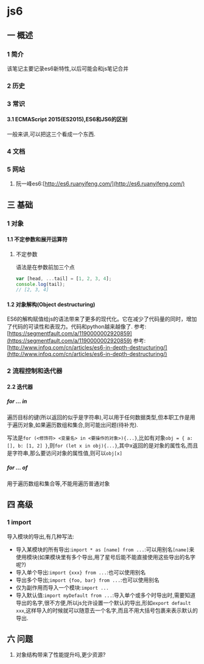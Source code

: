 # js6
## 一 概述
### 1 简介
该笔记主要记录es6新特性,以后可能会和js笔记合并
### 2 历史
### 3 常识
#### 3.1 ECMAScript 2015(ES2015),ES6和JS6的区别
一般来讲,可以把这三个看成一个东西.

### 4 文档
### 5 网站
1. 阮一峰es6:[http://es6.ruanyifeng.com/](http://es6.ruanyifeng.com/)
## 三 基础
### 1 对象
#### 1.1 不定参数和展开运算符
1. 不定参数

    语法是在参数前加三个点
    ```javascript
    var [head, ...tail] = [1, 2, 3, 4];
    console.log(tail);
    // [2, 3, 4]
    ```

#### 1.2 对象解构(Object destructuring)
ES6的解构赋值给js的语法带来了更多的现代化。它在减少了代码量的同时，增加了代码的可读性和表现力。代码和python越来越像了.
参考:[https://segmentfault.com/a/1190000002920859](https://segmentfault.com/a/1190000002920859)
参考:[http://www.infoq.com/cn/articles/es6-in-depth-destructuring/](http://www.infoq.com/cn/articles/es6-in-depth-destructuring/)

### 2 流程控制和迭代器
#### 2.2 迭代器
##### for ... in
遍历目标的键(所以返回的似乎是字符串),可以用于任何数据类型,但本职工作是用于遍历对象,如果遍历数组和集合,则可能出问题(待补充).

写法是`for (<修饰符> <变量名> in <要操作的对象>){...}`,比如有对象`obj = { a: [], b: [1, 2] }`,则`for (let x in obj){...}`,其中x返回的是对象的属性名,而且是字符串,那么要访问对象的属性值,则可以`obj[x]`

##### for ... of
用于遍历数组和集合等,不能用遍历普通对象

## 四 高级
### 1 import
导入模块的导出,有几种写法:
- 导入某模块的所有导出:`import * as [name] from ...`:可以用别名`[name]`来使用模块(如果模块里有多个导出,用了星号后能不能直接使用这些导出的名字呢?)
- 导入单个导出:`import {xxx} from ...`:也可以使用别名
- 导出多个导出;`import {foo, bar} from ...`:也可以使用别名
- 仅为副作用而导入一个模块:`import ...`
- 导入默认值:`import myDefault from ...`:导入单个或多个时导出时,需要知道导出的名字,很不方便,所以js允许设置一个默认的导出,形如`export default xxx`,这样导入的时候就可以随意去一个名字,而且不用大括号包裹来表示默认的导出.

## 六 问题
1. 对象结构带来了性能提升吗,更少资源?